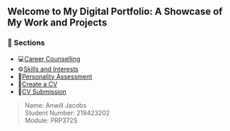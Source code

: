 ## Welcome to My Digital Portfolio: A Showcase of My Work and Projects

### 📂 Sections

- 💻[Career Counselling](career-counselling.md)
- ⚙️[Skills and Interests](skills-and-interests.md)
- 🧠[Personality Assessment](personality-assessment.md)
- 📝[Create a CV](create-a-cv.md)
- 📃[CV Submission](cv-submission.md) 

> Name: Anwill Jacobs  
> Student Number: 219423202   
> Module: PRP372S  
